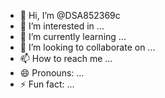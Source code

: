 - 👋 Hi, I’m @DSA852369c
- 👀 I’m interested in ...
- 🌱 I’m currently learning ...
- 💞️ I’m looking to collaborate on ...
- 📫 How to reach me ...
- 😄 Pronouns: ...
- ⚡ Fun fact: ...

<!---
DSA852369c/DSA852369c is a ✨ special ✨ repository because its `README.md` (this file) appears on your GitHub profile.
You can click the Preview link to take a look at your changes.
--->
